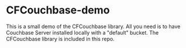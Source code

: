 CFCouchbase-demo
================

This is a small demo of the CFCouchbase library.  All you need is to have Couchbase Server installed locally with a "default" bucket.  The CFCouchbase library is included in this repo.  